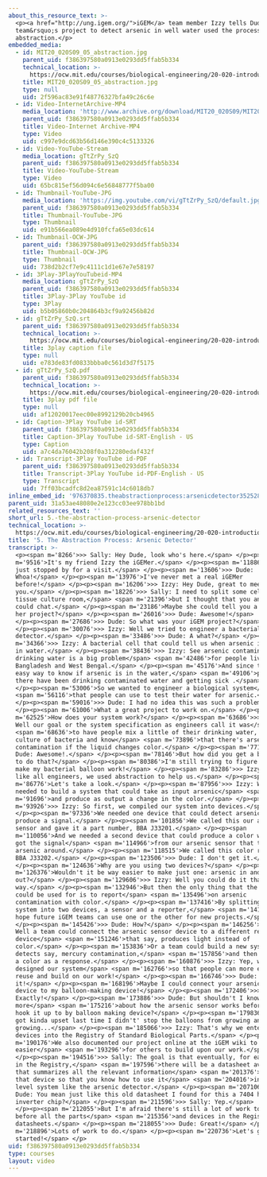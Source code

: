 ```yaml
---
about_this_resource_text: >-
  <p><a href="http://ung.igem.org/">iGEM</a> team member Izzy tells Dude how her
  team&rsquo;s project to detect arsenic in well water used the process of
  abstraction.</p>
embedded_media:
  - id: MIT20_020S09_05_abstraction.jpg
    parent_uid: f386397580a0913e0293dd5ffab5b334
    technical_location: >-
      https://ocw.mit.edu/courses/biological-engineering/20-020-introduction-to-biological-engineering-design-spring-2009/biobuilder-animations/5.-the-abstraction-process-arsenic-detector/MIT20_020S09_05_abstraction.jpg
    title: MIT20_020S09_05_abstraction.jpg
    type: null
    uid: 2f596ac83e91f48776327bfa49c26c6e
  - id: Video-InternetArchive-MP4
    media_location: 'http://www.archive.org/download/MIT20_020S09/MIT20_020S09_abstraction.mp4'
    parent_uid: f386397580a0913e0293dd5ffab5b334
    title: Video-Internet Archive-MP4
    type: Video
    uid: c997e9dcd63b56d146e390c4c5133326
  - id: Video-YouTube-Stream
    media_location: gTtZrPy_SzQ
    parent_uid: f386397580a0913e0293dd5ffab5b334
    title: Video-YouTube-Stream
    type: Video
    uid: 65bc815ef56d094c6e56848777f5ba00
  - id: Thumbnail-YouTube-JPG
    media_location: 'https://img.youtube.com/vi/gTtZrPy_SzQ/default.jpg'
    parent_uid: f386397580a0913e0293dd5ffab5b334
    title: Thumbnail-YouTube-JPG
    type: Thumbnail
    uid: e91b566ea089e4d910fcfa65e03dc614
  - id: Thumbnail-OCW-JPG
    parent_uid: f386397580a0913e0293dd5ffab5b334
    title: Thumbnail-OCW-JPG
    type: Thumbnail
    uid: 738d2b2cf7e9c4111c1d1e67e7e58197
  - id: 3Play-3PlayYouTubeid-MP4
    media_location: gTtZrPy_SzQ
    parent_uid: f386397580a0913e0293dd5ffab5b334
    title: 3Play-3Play YouTube id
    type: 3Play
    uid: b5b05860b0c204864b3cf9a92456b82d
  - id: gTtZrPy_SzQ.srt
    parent_uid: f386397580a0913e0293dd5ffab5b334
    technical_location: >-
      https://ocw.mit.edu/courses/biological-engineering/20-020-introduction-to-biological-engineering-design-spring-2009/biobuilder-animations/5.-the-abstraction-process-arsenic-detector/gTtZrPy_SzQ.srt
    title: 3play caption file
    type: null
    uid: e783de83fd0833bbba0c561d3d7f5175
  - id: gTtZrPy_SzQ.pdf
    parent_uid: f386397580a0913e0293dd5ffab5b334
    technical_location: >-
      https://ocw.mit.edu/courses/biological-engineering/20-020-introduction-to-biological-engineering-design-spring-2009/biobuilder-animations/5.-the-abstraction-process-arsenic-detector/gTtZrPy_SzQ.pdf
    title: 3play pdf file
    type: null
    uid: af12020017eec00e8992129b20cb4965
  - id: Caption-3Play YouTube id-SRT
    parent_uid: f386397580a0913e0293dd5ffab5b334
    title: Caption-3Play YouTube id-SRT-English - US
    type: Caption
    uid: a7c4da76042b208f0a312280edaf432f
  - id: Transcript-3Play YouTube id-PDF
    parent_uid: f386397580a0913e0293dd5ffab5b334
    title: Transcript-3Play YouTube id-PDF-English - US
    type: Transcript
    uid: 7ff03bcadfc8d2ea87591c14c6018db7
inline_embed_id: '976370835.theabstractionprocess:arsenicdetector35252894'
parent_uid: 31a53ae48080e2e123cc03ee978bb1bd
related_resources_text: ''
short_url: 5.-the-abstraction-process-arsenic-detector
technical_location: >-
  https://ocw.mit.edu/courses/biological-engineering/20-020-introduction-to-biological-engineering-design-spring-2009/biobuilder-animations/5.-the-abstraction-process-arsenic-detector
title: '5. The Abstraction Process: Arsenic Detector'
transcript: >-
  <p><span m='8266'>>> Sally: Hey Dude, look who's here.</span> </p><p><span
  m='9516'>It's my friend Izzy the iGEMer.</span> </p><p><span m='11886'>She
  just stopped by for a visit.</span> </p><p><span m='13606'>>> Dude:
  Whoa!</span> </p><p><span m='13976'>I've never met a real iGEMer
  before!</span> </p><p><span m='16206'>>> Izzy: Hey Dude, great to meet
  you.</span> </p><p><span m='18226'>>> Sally: I need to split some cells in the
  tissue culture room,</span> <span m='21396'>but I thought that you and Izzy
  could chat.</span> </p><p><span m='23186'>Maybe she could tell you a bit about
  her project?</span> </p><p><span m='26016'>>> Dude: Awesome!</span>
  </p><p><span m='27686'>>> Dude: So what was your iGEM project?</span>
  </p><p><span m='30076'>>> Izzy: Well we tried to engineer a bacterial arsenic
  detector.</span> </p><p><span m='33486'>>> Dude: A what?</span> </p><p><span
  m='34366'>>> Izzy: A bacterial cell that could tell us when arsenic is present
  in water.</span> </p><p><span m='38436'>>> Izzy: See arsenic contamination in
  drinking water is a big problem</span> <span m='42486'>for people living in
  Bangladesh and West Bengal.</span> </p><p><span m='45176'>And since there's no
  easy way to know if arsenic is in the water,</span> <span m='49106'>people
  there have been drinking contaminated water and getting sick .</span>
  </p><p><span m='53006'>So we wanted to engineer a biological system</span>
  <span m='56116'>that people can use to test their water for arsenic.</span>
  </p><p><span m='59016'>>> Dude: I had no idea this was such a problem!</span>
  </p><p><span m='61006'>What a great project to work on.</span> </p><p><span
  m='62525'>How does your system work?</span> </p><p><span m='63686'>>> Izzy:
  Well our goal or the system specification as engineers call it was</span>
  <span m='68636'>to have people mix a little of their drinking water, with a
  culture of bacteria and know</span> <span m='73896'>that there's arsenic
  contamination if the liquid changes color.</span> </p><p><span m='77146'>>>
  Dude: Awesome!.</span> </p><p><span m='78146'>But how did you get a bacteria
  to do that?</span> </p><p><span m='80386'>I'm still trying to figure how to
  make my bacterial balloon work!</span> </p><p><span m='83286'>>> Izzy: Well
  like all engineers, we used abstraction to help us.</span> </p><p><span
  m='86776'>Let's take a look.</span> </p><p><span m='87956'>>> Izzy: We knew we
  needed to build a system that could take as input arsenic</span> <span
  m='91696'>and produce as output a change in the color.</span> </p><p><span
  m='93926'>>> Izzy: So first, we compiled our system into devices.</span>
  </p><p><span m='97336'>We needed one device that could detect arsenic and
  produce a signal.</span> </p><p><span m='101856'>We called this our arsenic
  sensor and gave it a part number, BBA J33201.</span> </p><p><span
  m='110056'>And we needed a second device that could produce a color when it
  got the signal</span> <span m='114966'>from our arsenic sensor that there's
  arsenic around.</span> </p><p><span m='118515'>We called this color reporter
  BBA J33202.</span> </p><p><span m='123506'>>> Dude: I don't get it.</span>
  </p><p><span m='124636'>Why are you using two devices?</span> </p><p><span
  m='126376'>Wouldn't it be way easier to make just one: arsenic in and color
  out?</span> </p><p><span m='129606'>>> Izzy: Well you could do it that
  way.</span> </p><p><span m='132946'>But then the only thing that the device
  could be used for is to report</span> <span m='135496'>on arsenic
  contamination with color.</span> </p><p><span m='137416'>By splitting the
  system into two devices, a sensor and a reporter,</span> <span m='141516'>we
  hope future iGEM teams can use one or the other for new projects.</span>
  </p><p><span m='145426'>>> Dude: How?</span> </p><p><span m='146256'>>> Sally:
  Well a team could connect the arsenic sensor device to a different reporter
  device</span> <span m='151246'>that say, produces light instead of
  color.</span> </p><p><span m='153836'>Or a team could build a new system that
  detects say, mercury contamination,</span> <span m='157856'>and then produces
  a color as a response.</span> </p><p><span m='160876'>>> Izzy: Yep, we
  designed our system</span> <span m='162766'>so that people can more easily
  reuse and build on our work!</span> </p><p><span m='166746'>>> Dude: Oh I get
  it!</span> </p><p><span m='168196'>Maybe I could connect your arsenic sensor
  device to my balloon-making device!</span> </p><p><span m='172406'>>> Izzy:
  Exactly!</span> </p><p><span m='173886'>>> Dude: But shouldn't I know a little
  more</span> <span m='175216'>about how the arsenic sensor works before I just
  hook it up to by balloon making device?</span> </p><p><span m='179836'>Sally
  got kinda upset last time I didn't' stop the balloons from growing and
  growing...</span> </p><p><span m='185066'>>> Izzy: That's why we entered both
  devices into the Registry of Standard Biological Parts.</span> </p><p><span
  m='190176'>We also documented our project online at the iGEM wiki to make it
  easier</span> <span m='193296'>for others to build upon our work.</span>
  </p><p><span m='194516'>>> Sally: The goal is that eventually, for each device
  in the Registry,</span> <span m='197596'>there will be a datasheet available
  that summarizes all the relevant information</span> <span m='201376'>about
  that device so that you know how to use it</span> <span m='204016'>in a higher
  level system like the arsenic detector.</span> </p><p><span m='207106'>>>
  Dude: You mean just like this old datasheet I found for this a 7404 hex
  inverter chip?</span> </p><p><span m='211596'>>> Sally: Yep.</span>
  </p><p><span m='212055'>But I'm afraid there's still a lot of work to do
  before all the parts</span> <span m='215356'>and devices in the Registry have
  datasheets.</span> </p><p><span m='218055'>>> Dude: Great!</span> </p><p><span
  m='218896'>Lots of work to do.</span> </p><p><span m='220736'>Let's get
  started!</span> </p>
uid: f386397580a0913e0293dd5ffab5b334
type: courses
layout: video
---
```

